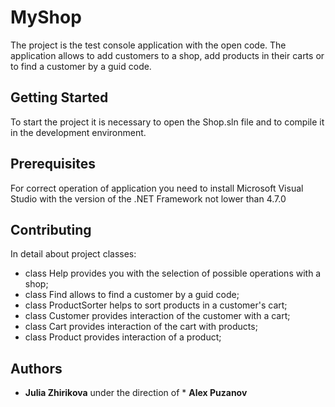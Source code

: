 # MyShop

The project is the test console application with the open code. The application allows to add customers to a shop, add products in their carts or to find a customer by a guid code.

## Getting Started

To start the project it is necessary to open the Shop.sln file and to compile it in the development environment.

## Prerequisites

For correct operation of application you need to install Microsoft Visual Studio with the version of the .NET Framework not lower than 4.7.0

## Contributing

In detail about project classes:
- class Help provides you with the selection of possible operations with a shop;
- class Find allows to find a customer by a guid code;
- class ProductSorter helps to sort products in a customer's cart;
- class Customer provides interaction of the customer with a cart;
- class Cart provides interaction of the cart with products;
- class Product provides interaction of a product;

## Authors

* **Julia Zhirikova** under the direction of * **Alex Puzanov**
